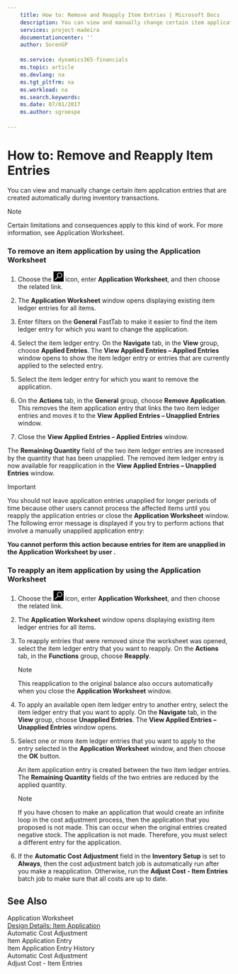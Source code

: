 ```yaml
---
    title: How to: Remove and Reapply Item Entries | Microsoft Docs
    description: You can view and manually change certain item application entries that are created automatically during inventory transactions.
    services: project-madeira
    documentationcenter: ''
    author: SorenGP

    ms.service: dynamics365-financials
    ms.topic: article
    ms.devlang: na
    ms.tgt_pltfrm: na
    ms.workload: na
    ms.search.keywords:
    ms.date: 07/01/2017
    ms.author: sgroespe

---
```

# How to: Remove and Reapply Item Entries
You can view and manually change certain item application entries that are created automatically during inventory transactions.  
  
> [!NOTE]  
>  Certain limitations and consequences apply to this kind of work. For more information, see Application Worksheet.  
  
### To remove an item application by using the Application Worksheet  
  
1.  Choose the ![Search for Page or Report](media/ui-search/search_small.png "Search for Page or Report icon") icon, enter **Application Worksheet**, and then choose the related link.  
  
2.  The **Application Worksheet** window opens displaying existing item ledger entries for all items.  
  
3.  Enter filters on the **General** FastTab to make it easier to find the item ledger entry for which you want to change the application.  
  
4.  Select the item ledger entry. On the **Navigate** tab, in the **View** group, choose **Applied Entries**. The **View Applied Entries – Applied Entries** window opens to show the item ledger entry or entries that are currently applied to the selected entry.  
  
5.  Select the item ledger entry for which you want to remove the application.  
  
6.  On the **Actions** tab, in the **General** group, choose **Remove Application**. This removes the item application entry that links the two item ledger entries and moves it to the **View Applied Entries – Unapplied Entries** window.  
  
7.  Close the **View Applied Entries – Applied Entries** window.  
  
 The **Remaining Quantity** field of the two item ledger entries are increased by the quantity that has been unapplied. The removed item ledger entry is now available for reapplication in the **View Applied Entries – Unapplied Entries** window.  
  
> [!IMPORTANT]  
>  You should not leave application entries unapplied for longer periods of time because other users cannot process the affected items until you reapply the application entries or close the **Application Worksheet** window. The following error message is displayed if you try to perform actions that involve a manually unapplied application entry:  
>   
>  **You cannot perform this action because entries for item <item> are unapplied in the Application Worksheet by user <user>.**  
  
### To reapply an item application by using the Application Worksheet  
  
1.  Choose the ![Search for Page or Report](media/ui-search/search_small.png "Search for Page or Report icon") icon, enter **Application Worksheet**, and then choose the related link.  
  
2.  The **Application Worksheet** window opens displaying existing item ledger entries for all items.  
  
3.  To reapply entries that were removed since the worksheet was opened, select the item ledger entry that you want to reapply. On the **Actions** tab, in the **Functions** group, choose **Reapply**.  
  
    > [!NOTE]  
    >  This reapplication to the original balance also occurs automatically when you close the **Application Worksheet** window.  
  
4.  To apply an available open item ledger entry to another entry, select the item ledger entry that you want to apply. On the **Navigate** tab, in the **View** group, choose **Unapplied Entries**. The **View Applied Entries – Unapplied Entries** window opens.  
  
5.  Select one or more item ledger entries that you want to apply to the entry selected in the **Application Worksheet** window, and then choose the **OK** button.  
  
     An item application entry is created between the two item ledger entries. The **Remaining Quantity** fields of the two entries are reduced by the applied quantity.  
  
    > [!NOTE]  
    >  If you have chosen to make an application that would create an infinite loop in the cost adjustment process, then the application that you proposed is not made. This can occur when the original entries created negative stock. The application is not made. Therefore, you must select a different entry for the application.  
  
6.  If the **Automatic Cost Adjustment** field in the **Inventory Setup** is set to **Always**, then the cost adjustment batch job is automatically run after you make a reapplication. Otherwise, run the **Adjust Cost - Item Entries** batch job to make sure that all costs are up to date.  
  
## See Also  
 Application Worksheet   
 [Design Details: Item Application](design-details-item-application.md)   
 Automatic Cost Adjustment   
 Item Application Entry   
 Item Application Entry History   
 Automatic Cost Adjustment   
 Adjust Cost - Item Entries